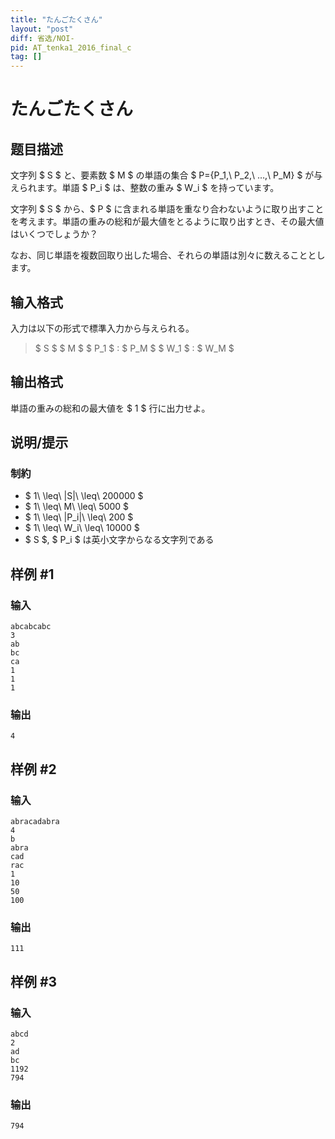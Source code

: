 ```yaml
---
title: "たんごたくさん"
layout: "post"
diff: 省选/NOI-
pid: AT_tenka1_2016_final_c
tag: []
---
```


# たんごたくさん

## 题目描述

[problemUrl]: https://atcoder.jp/contests/tenka1-2016-final/tasks/tenka1_2016_final_c

文字列 $ S $ と、要素数 $ M $ の単語の集合 $ P=\{P_1,\ P_2,\ …,\ P_M\} $ が与えられます。単語 $ P_i $ は、整数の重み $ W_i $ を持っています。

文字列 $ S $ から、$ P $ に含まれる単語を重なり合わないように取り出すことを考えます。単語の重みの総和が最大値をとるように取り出すとき、その最大値はいくつでしょうか？

なお、同じ単語を複数回取り出した場合、それらの単語は別々に数えることとします。

## 输入格式

入力は以下の形式で標準入力から与えられる。

> $ S $ $ M $ $ P_1 $ : $ P_M $ $ W_1 $ : $ W_M $

## 输出格式

単語の重みの総和の最大値を $ 1 $ 行に出力せよ。

## 说明/提示

### 制約

- $ 1\ \leq\ |S|\ \leq\ 200000 $
- $ 1\ \leq\ M\ \leq\ 5000 $
- $ 1\ \leq\ |P_i|\ \leq\ 200 $
- $ 1\ \leq\ W_i\ \leq\ 10000 $
- $ S $, $ P_i $ は英小文字からなる文字列である

## 样例 #1

### 输入

```
abcabcabc
3
ab
bc
ca
1
1
1
```

### 输出

```
4
```

## 样例 #2

### 输入

```
abracadabra
4
b
abra
cad
rac
1
10
50
100
```

### 输出

```
111
```

## 样例 #3

### 输入

```
abcd
2
ad
bc
1192
794
```

### 输出

```
794
```

